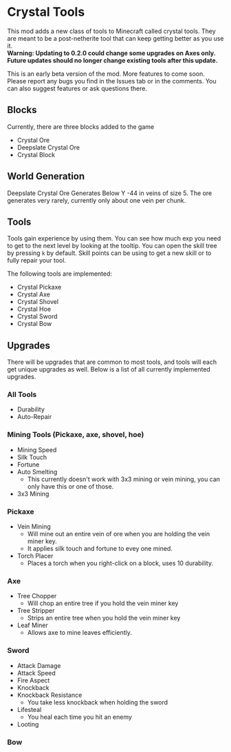 # Crystal Tools
This mod adds a new class of tools to Minecraft called crystal tools. They are meant to be a post-netherite tool that can keep getting better as you use it.  
**Warning: Updating to 0.2.0 could change some upgrades on Axes only. Future updates should no longer change existing tools after this update.**

This is an early beta version of the mod. More features to come soon.
Please report any bugs you find in the Issues tab or in the comments.
You can also suggest features or ask questions there.

## Blocks
Currently, there are three blocks added to the game
- Crystal Ore
- Deepslate Crystal Ore
- Crystal Block

## World Generation
Deepslate Crystal Ore Generates Below Y -44 in veins of size 5.
The ore generates very rarely, currently only about one vein per chunk.

## Tools
Tools gain experience by using them. You can see how much exp you need to get to the next level by looking at the tooltip. You can open the skill tree by pressing `k` by default. Skill points can be using to get a new skill or to fully repair your tool.

The following tools are implemented:

- Crystal Pickaxe
- Crystal Axe
- Crystal Shovel
- Crystal Hoe
- Crystal Sword
- Crystal Bow

## Upgrades
There will be upgrades that are common to most tools, and tools will each get unique upgrades as well. Below is a list of all currently implemented upgrades.

### All Tools
- Durability
- Auto-Repair

### Mining Tools (Pickaxe, axe, shovel, hoe)
- Mining Speed
- Silk Touch
- Fortune
- Auto Smelting
  - This currently doesn't work with 3x3 mining or vein mining, you can only have this or one of those. 
- 3x3 Mining

### Pickaxe
- Vein Mining
  - Will mine out an entire vein of ore when you are holding the vein miner key.
  - It applies silk touch and fortune to evey one mined.
- Torch Placer
  - Places a torch when you right-click on a block, uses 10 durability.

### Axe
- Tree Chopper
  - Will chop an entire tree if you hold the vein miner key
- Tree Stripper
  - Strips an entire tree when you hold the vein miner key
- Leaf Miner
  - Allows axe to mine leaves efficiently.

### Sword
- Attack Damage
- Attack Speed
- Fire Aspect
- Knockback
- Knockback Resistance
  - You take less knockback when holding the sword
- Lifesteal
  - You heal each time you hit an enemy
- Looting

### Bow

